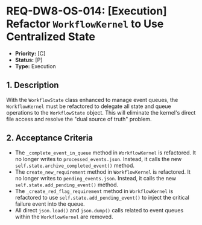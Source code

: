 # REQ-DW8-OS-014: [Execution] Refactor `WorkflowKernel` to Use Centralized State

- **Priority:** [C]
- **Status:** [P]
- **Type:** Execution

## 1. Description

With the `WorkflowState` class enhanced to manage event queues, the `WorkflowKernel` must be refactored to delegate all state and queue operations to the `WorkflowState` object. This will eliminate the kernel's direct file access and resolve the "dual source of truth" problem.

## 2. Acceptance Criteria

- The `_complete_event_in_queue` method in `WorkflowKernel` is refactored. It no longer writes to `processed_events.json`. Instead, it calls the new `self.state.archive_completed_event()` method.
- The `create_new_requirement` method in `WorkflowKernel` is refactored. It no longer writes to `pending_events.json`. Instead, it calls the new `self.state.add_pending_event()` method.
- The `_create_red_flag_requirement` method in `WorkflowKernel` is refactored to use `self.state.add_pending_event()` to inject the critical failure event into the queue.
- All direct `json.load()` and `json.dump()` calls related to event queues within the `WorkflowKernel` are removed.